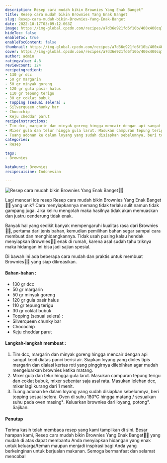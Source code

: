 ```yaml
---
description: Resep cara mudah bikin Brownies Yang Enak Banget"
title: Resep cara mudah bikin Brownies Yang Enak Banget
slug: Resep-cara-mudah-bikin-Brownies-Yang-Enak-Banget
date: 2022-10-17T03:09:12.063Z
image: https://img-global.cpcdn.com/recipes/a7d36e921fd6f10b/400x400cq70/photo.jpg
hideToc: false
enableToc: true
enableTocContent: false
thumbnail: https://img-global.cpcdn.com/recipes/a7d36e921fd6f10b/400x400cq70/photo.jpg
cover: https://img-global.cpcdn.com/recipes/a7d36e921fd6f10b/400x400cq70/photo.jpg
author: admin
ratingvalue: 4.8
reviewcount: 124
recipeingredient:
- 130 gr dcc
- 50 gr margarin
- 50 gr minyak goreng
- 120 gr gula pasir halus
- 110 gr tepung terigu
- 30 gr coklat bubuk
- Topping (sesuai selera) :
- Silverqueen chunky bar
- Chocochip
- Keju cheddar parut
recipeinstructions:
- Tim dcc, margarin dan minyak goreng hingga mencair dengan api sangat kecil diatas panci berisi air. Siapkan loyang yang dioles tipis margarin dan dialasi kertas roti yang pinggirnya dilebihkan agar mudah mengeluarkan brownies ketika matang.
- Mixer gula dan telur hingga gula larut. Masukan campuran tepung terigu dan coklat bubuk, mixer sebentar saja asal rata. Masukan lelehan dcc, mixer lagi kurang dari 1 menit.
- Tuang adonan ke dalam loyang yang sudah disiapkan sebelumnya, beri topping sesuai selera. Oven di suhu 180°C hingga matang / sesuaikan suhu pada oven masing². Keluarkan brownies dari loyang, potong². Sajikan.
categories:
- Resep

tags:
- Brownies

katakunci: Brownies
recipecuisine: Indonesian

---
```


![Resep cara mudah bikin Brownies Yang Enak Banget👩‍🍳](https://img-global.cpcdn.com/recipes/a7d36e921fd6f10b/400x400cq70/photo.jpg)

Lagi mencari ide resep Resep cara mudah bikin Brownies Yang Enak Banget👩‍🍳 yang unik? Cara menyiapkannya memang tidak terlalu sulit namun tidak gampang juga. Jika keliru mengolah maka hasilnya tidak akan memuaskan dan justru cenderung tidak enak.

Banyak hal yang sedikit banyak mempengaruhi kualitas rasa dari Brownies👩‍🍳, pertama dari jenis bahan, kemudian pemilihan bahan segar sampai cara membuat dan menghidangkannya. Tidak usah pusing kalau hendak menyiapkan Brownies👩‍🍳 enak di rumah, karena asal sudah tahu triknya maka hidangan ini bisa jadi sajian spesial.

Di bawah ini ada beberapa cara mudah dan praktis untuk membuat Brownies👩‍🍳 yang siap dikreasikan.

<!--inarticleads1-->

#### Bahan-bahan :

- 130 gr dcc
- 50 gr margarin
- 50 gr minyak goreng
- 120 gr gula pasir halus
- 110 gr tepung terigu
- 30 gr coklat bubuk
- Topping (sesuai selera) :
- Silverqueen chunky bar
- Chocochip
- Keju cheddar parut

<!--inarticleads2-->

#### Langkah-langkah membuat :

1. Tim dcc, margarin dan minyak goreng hingga mencair dengan api sangat kecil diatas panci berisi air. Siapkan loyang yang dioles tipis margarin dan dialasi kertas roti yang pinggirnya dilebihkan agar mudah mengeluarkan brownies ketika matang.
1. Mixer gula dan telur hingga gula larut. Masukan campuran tepung terigu dan coklat bubuk, mixer sebentar saja asal rata. Masukan lelehan dcc, mixer lagi kurang dari 1 menit.
1. Tuang adonan ke dalam loyang yang sudah disiapkan sebelumnya, beri topping sesuai selera. Oven di suhu 180°C hingga matang / sesuaikan suhu pada oven masing². Keluarkan brownies dari loyang, potong². Sajikan.

#### Penutup

Terima kasih telah membaca resep yang kami tampilkan di sini. Besar harapan kami, Resep cara mudah bikin Brownies Yang Enak Banget👩‍🍳 yang mudah di atas dapat membantu Anda menyiapkan hidangan yang enak untuk keluarga/teman maupun menjadi inspirasi bagi Anda yang berkeinginan untuk berjualan makanan. Semoga bermanfaat dan selamat mencoba!